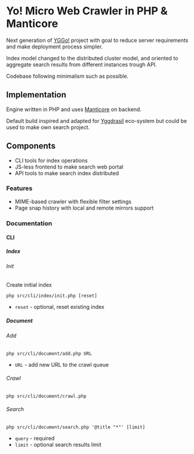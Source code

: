 # Yo! Micro Web Crawler in PHP & Manticore

Next generation of [YGGo!](https://github.com/YGGverse/YGGo) project with goal to reduce server requirements and make deployment process simpler.

Index model changed to the distributed cluster model, and oriented to aggregate search results from different instances trough API.

Codebase following minimalism such as possible.

## Implementation

Engine written in PHP and uses [Manticore](https://github.com/manticoresoftware) on backend.

Default build inspired and adapted for [Yggdrasil](https://github.com/yggdrasil-network) eco-system but could be used to make own search project.

## Components

* CLI tools for index operations
* JS-less frontend to make search web portal
* API tools to make search index distributed

### Features

* MIME-based crawler with flexible filter settings
* Page snap history with local and remote mirrors support

### Documentation

#### CLI

##### Index

###### Init

Create initial index

```
php src/cli/index/init.php [reset]
```
* `reset` - optional, reset existing index

##### Document

###### Add

```
php src/cli/document/add.php URL
```
* `URL` - add new URL to the crawl queue

###### Crawl

```
php src/cli/document/crawl.php
```

###### Search

```
php src/cli/document/search.php '@title "*"' [limit]
```
* `query` - required
* `limit` - optional search results limit
